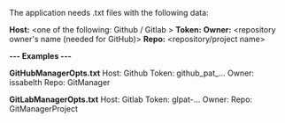 The application needs .txt files with the following data:

**Host:** <one of the following: Github / Gitlab >
**Token:** <your generated personal access token>
**Owner:** <repository owner's name (needed for GitHub)>
**Repo:** <repository/project name>

**--- Examples ---**

**GitHubManagerOpts.txt**
Host: Github
Token: github_pat_...
Owner: issabelth
Repo: GitManager

**GitLabManagerOpts.txt**
Host: Gitlab
Token: glpat-...
Owner:
Repo: GitManagerProject
